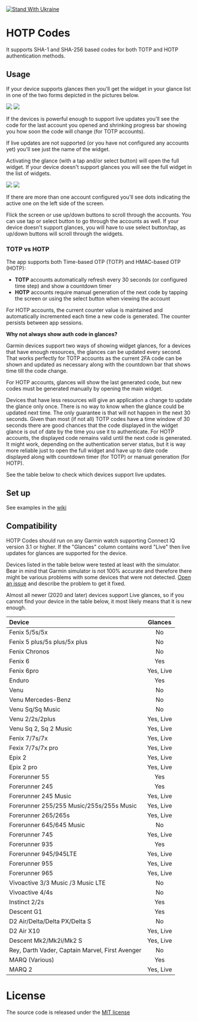 [![Stand With Ukraine](https://raw.githubusercontent.com/vshymanskyy/StandWithUkraine/main/banner2-direct.svg)](https://stand-with-ukraine.pp.ua)

# HOTP Codes

It supports SHA-1 and SHA-256 based codes for both TOTP and HOTP authentication methods.

## Usage

If your device supports glances then you'll get the widget in your glance list in one of the two forms
depicted in the pictures below.

![](img/screens/live-update-glance.png) ![](img/screens/non-live-update-glance.png)

If the devices is powerful enough to support live updates you'll see the code for the last account you
opened and shrinking progress bar showing you how soon the code will change (for TOTP accounts).

If live updates are not supported (or you have not configured any accounts yet) you'll see just the name
of the widget.

Activating the glance (with a tap and/or select button) will open the full widget. If your device doesn't support glances you will see the full widget in the list of widgets.

![](img/screens/main-widget.png) ![](img/screens/instinct2.png)

If there are more than one account configured you'll see dots indicating the active one on the left side of the screen.

Flick the screen or use up/down buttons to scroll through the accounts. You can use tap or select button to go through the accounts as well. If your device doesn't support glances, you will have to use select button/tap, as up/down buttons will scroll through the widgets.

### TOTP vs HOTP

The app supports both Time-based OTP (TOTP) and HMAC-based OTP (HOTP):

- **TOTP** accounts automatically refresh every 30 seconds (or configured time step) and show a countdown timer
- **HOTP** accounts require manual generation of the next code by tapping the screen or using the select button when viewing the account

For HOTP accounts, the current counter value is maintained and automatically incremented each time a new code is generated. The counter persists between app sessions.

**Why not always show auth code in glances?**

Garmin devices support two ways of showing widget glances, for a devices that have enough resources, the glances can be updated every second. That works perfectly for TOTP accounts as the current 2FA code can be shown and updated as necessary along with the countdown bar that shows time till the code change.

For HOTP accounts, glances will show the last generated code, but new codes must be generated manually by opening the main widget.

Devices that have less resources will give an application a change to update the glance only once. There is no way to know when the glance could be updated next time. The only guarantee is that will not happen in the next 30 seconds. Given than most (if not all) TOTP codes have a time window of 30 seconds there are good chances that the code displayed in the widget glance is out of date by the time you use it to authenticate. For HOTP accounts, the displayed code remains valid until the next code is generated. It might work, depending on the authentication server status, but it is way more reliable just to open the full widget and have up to date code displayed along with countdown timer (for TOTP) or manual generation (for HOTP).

See the table below to check which devices support live updates.

## Set up

See examples in the [wiki](https://github.com/uaraven/otpauth-ciq/wiki)

## Compatibility

HOTP Codes should run on any Garmin watch supporting Connect IQ version 3.1 or higher.
If the "Glances" column contains word "Live" then live updates for glances are supported for the device.

Devices listed in the table below were tested at least with the simulator. Bear in mind that Garmin simulator is not 100% accurate and therefore there might be various problems with some devices that were not detected. [Open an issue](<(https://github.com/uaraven/otpauth-ciq/issues)>) and describe the problem to get it fixed.

Almost all newer (2020 and later) devices support Live glances, so if you cannot find your device in the table below, it most likely
means that it is new enough.

| Device                                          |  Glances  |
| :---------------------------------------------- | :-------: |
| Fenix 5/5s/5x                                   |    No     |
| Fenix 5 plus/5s plus/5x plus                    |    No     |
| Fenix Chronos                                   |    No     |
| Fenix 6                                         |    Yes    |
| Fenix 6pro                                      | Yes, Live |
| Enduro                                          |    Yes    |
| Venu                                            |    No     |
| Venu Mercedes-Benz                              |    No     |
| Venu Sq/Sq Music                                |    No     |
| Venu 2/2s/2plus                                 | Yes, Live |
| Venu Sq 2, Sq 2 Music                           | Yes, Live |
| Fenix 7/7s/7x                                   | Yes, Live |
| Fexix 7/7s/7x pro                               | Yes, Live |
| Epix 2                                          | Yes, Live |
| Epix 2 pro                                      | Yes, Live |
| Forerunner 55                                   |    Yes    |
| Forerunner 245                                  |    Yes    |
| Forerunner 245 Music                            | Yes, Live |
| Forerunner 255/255 Music/255s/255s Music        | Yes, Live |
| Forerunner 265/265s                             | Yes, Live |
| Forerunner 645/645 Music                        |    No     |
| Forerunner 745                                  | Yes, Live |
| Forerunner 935                                  |    Yes    |
| Forerunner 945/945LTE                           | Yes, Live |
| Forerunner 955                                  | Yes, Live |
| Forerunner 965                                  | Yes, Live |
| Vivoactive 3/3 Music /3 Music LTE               |    No     |
| Vivoactive 4/4s                                 |    No     |
| Instinct 2/2s                                   |    Yes    |
| Descent G1                                      |    Yes    |
| D2 Air/Delta/Delta PX/Delta S                   |    No     |
| D2 Air X10                                      | Yes, Live |
| Descent Mk2/Mk2i/Mk2 S                          | Yes, Live |
| Rey, Darth Vader, Captain Marvel, First Avenger |    No     |
| MARQ (Various)                                  |    Yes    |
| MARQ 2                                          | Yes, Live |

# License

The source code is released under the [MIT license](license.md)
